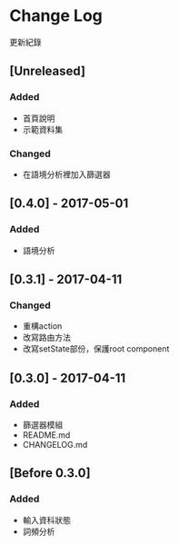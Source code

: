 # Change Log

更新紀錄

## [Unreleased]
### Added
- 首頁說明
- 示範資料集

### Changed
- 在語境分析裡加入篩選器

## [0.4.0] - 2017-05-01
### Added
- 語境分析

## [0.3.1] - 2017-04-11
### Changed
- 重構action
- 改寫路由方法
- 改寫setState部份，保護root component

## [0.3.0] - 2017-04-11
### Added
- 篩選器模組
- README.md
- CHANGELOG.md

## [Before 0.3.0]
### Added
- 輸入資科狀態
- 詞頻分析